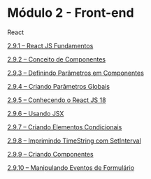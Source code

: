 # Módulo 2 - Front-end

React

[2.9.1 – React JS Fundamentos](/react/marckdow/aula-2.9.1.md)

[2.9.2 – Conceito de Componentes](/react/marckdow/aula-2.9.2.md)

[2.9.3 – Definindo Parâmetros em Componentes](/react/marckdow/aula-2.9.3.md)

[2.9.4 – Criando Parâmetros Globais](/react/marckdow/aula-2.9.4.md)

[2.9.5 – Conhecendo o React JS 18]()

[2.9.6 – Usando JSX]()

[2.9.7 – Criando Elementos Condicionais]()

[2.9.8 – Imprimindo TimeString com SetInterval]()

[2.9.9 – Criando Componentes]()

[2.9.10 – Manipulando Eventos de Formulário]()